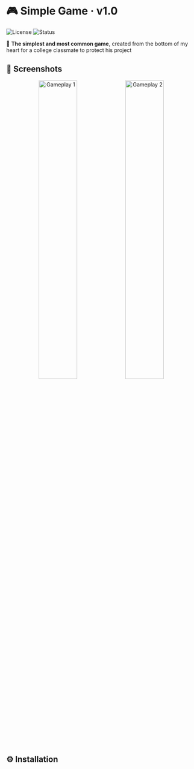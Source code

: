 # 🎮 Simple Game · v1.0
![License](https://img.shields.io/badge/License-MIT-green.svg)
![Status](https://img.shields.io/badge/Status-Complete-brightgreen)

🌟 **The simplest and most common game**, created from the bottom of my heart for a college classmate to protect his project  


## 📸 Screenshots
<div align="center">
  <img src="https://github.com/user-attachments/assets/raw/main/0d899bdc-a782-4419-96f5-47beae5c5949" width="45%" alt="Gameplay 1">
  <img src="https://github.com/user-attachments/assets/raw/main/b495f361-4df9-4973-9c4e-4ea9b70bf7bb" width="45%" alt="Gameplay 2">
</div>


## ⚙️ Installation
```bash

